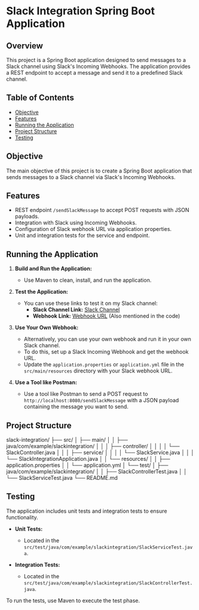 # Slack Integration Spring Boot Application

## Overview
This project is a Spring Boot application designed to send messages to a Slack channel using Slack's Incoming Webhooks. The application provides a REST endpoint to accept a message and send it to a predefined Slack channel.

## Table of Contents
- [Objective](#objective)
- [Features](#features)
- [Running the Application](#running-the-application)
- [Project Structure](#project-structure)
- [Testing](#testing)

## Objective
The main objective of this project is to create a Spring Boot application that sends messages to a Slack channel via Slack's Incoming Webhooks.

## Features
- REST endpoint `/sendSlackMessage` to accept POST requests with JSON payloads.
- Integration with Slack using Incoming Webhooks.
- Configuration of Slack webhook URL via application properties.
- Unit and integration tests for the service and endpoint.

## Running the Application
1. **Build and Run the Application:**
   - Use Maven to clean, install, and run the application.

2. **Test the Application:**
   - You can use these links to test it on my Slack channel:
     - **Slack Channel Link:** [Slack Channel](https://newworkspace-tn09249.slack.com/archives/C07DRHQ5KHC)
     - **Webhook Link:** [Webhook URL](https://hooks.slack.com/services/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) (Also mentioned in the code)

3. **Use Your Own Webhook:**
   - Alternatively, you can use your own webhook and run it in your own Slack channel.
   - To do this, set up a Slack Incoming Webhook and get the webhook URL.
   - Update the `application.properties` or `application.yml` file in the `src/main/resources` directory with your Slack webhook URL.

4. **Use a Tool like Postman:**
   - Use a tool like Postman to send a POST request to `http://localhost:8080/sendSlackMessage` with a JSON payload containing the message you want to send.

## Project Structure
slack-integration/
├── src/
│ ├── main/
│ │ ├── java/com/example/slackintegration/
│ │ │ ├── controller/
│ │ │ │ └── SlackController.java
│ │ │ ├── service/
│ │ │ │ └── SlackService.java
│ │ │ └── SlackIntegrationApplication.java
│ │ └── resources/
│ │ ├── application.properties
│ │ └── application.yml
│ └── test/
│ ├── java/com/example/slackintegration/
│ │ ├── SlackControllerTest.java
│ │ └── SlackServiceTest.java
└── README.md


## Testing
The application includes unit tests and integration tests to ensure functionality.

- **Unit Tests:**
  - Located in the `src/test/java/com/example/slackintegration/SlackServiceTest.java`.
  
- **Integration Tests:**
  - Located in the `src/test/java/com/example/slackintegration/SlackControllerTest.java`.

To run the tests, use Maven to execute the test phase.
